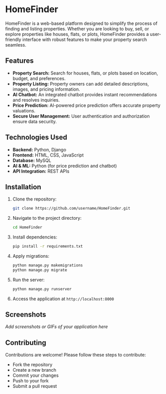 # HomeFinder

HomeFinder is a web-based platform designed to simplify the process of finding and listing properties. Whether you are looking to buy, sell, or explore properties like houses, flats, or plots, HomeFinder provides a user-friendly interface with robust features to make your property search seamless.

## Features

- **Property Search:** Search for houses, flats, or plots based on location, budget, and preferences.
- **Property Listing:** Property owners can add detailed descriptions, images, and pricing information.
- **AI Chatbot:** An integrated chatbot provides instant recommendations and resolves inquiries.
- **Price Prediction:** AI-powered price prediction offers accurate property valuations.
- **Secure User Management:** User authentication and authorization ensure data security.

## Technologies Used

- **Backend:** Python, Django
- **Frontend:** HTML, CSS, JavaScript
- **Database:** MySQL
- **AI & ML:** Python (for price prediction and chatbot)
- **API Integration:** REST APIs

## Installation

1. Clone the repository:
   ```bash
   git clone https://github.com/username/HomeFinder.git
   ```
2. Navigate to the project directory:
   ```bash
   cd HomeFinder
   ```
3. Install dependencies:
   ```bash
   pip install -r requirements.txt
   ```
4. Apply migrations:
   ```bash
   python manage.py makemigrations
   python manage.py migrate
   ```
5. Run the server:
   ```bash
   python manage.py runserver
   ```
6. Access the application at `http://localhost:8000`

## Screenshots

*Add screenshots or GIFs of your application here*

## Contributing

Contributions are welcome! Please follow these steps to contribute:

- Fork the repository
- Create a new branch
- Commit your changes
- Push to your fork
- Submit a pull request





